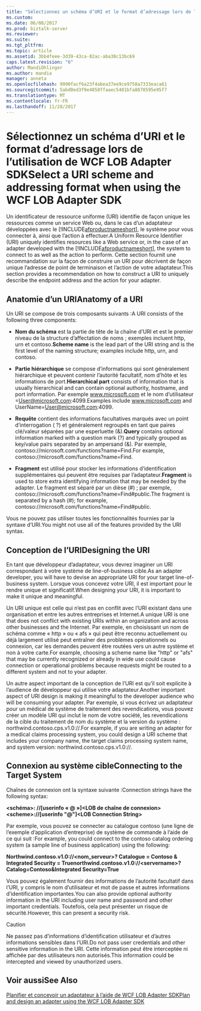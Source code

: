```yaml
---
title: "Sélectionnez un schéma d’URI et le format d’adressage lors de l’utilisation de WCF LOB Adapter SDK | Documents Microsoft"
ms.custom: 
ms.date: 06/08/2017
ms.prod: biztalk-server
ms.reviewer: 
ms.suite: 
ms.tgt_pltfrm: 
ms.topic: article
ms.assetid: 3bb4feee-3d39-43ca-82ac-aba38c13bc69
caps.latest.revision: "6"
author: MandiOhlinger
ms.author: mandia
manager: anneta
ms.openlocfilehash: 9990facf6a23f4abea37ee9ce9758a7333eaca61
ms.sourcegitcommit: 5abd0ed3f9e4858ffaaec5481bfa8878595e95f7
ms.translationtype: MT
ms.contentlocale: fr-FR
ms.lasthandoff: 11/28/2017
---
```

# <a name="select-a-uri-scheme-and-addressing-format-when-using-the-wcf-lob-adapter-sdk"></a><span data-ttu-id="f5c7d-102">Sélectionnez un schéma d’URI et le format d’adressage lors de l’utilisation de WCF LOB Adapter SDK</span><span class="sxs-lookup"><span data-stu-id="f5c7d-102">Select a URI scheme and addressing format when using the WCF LOB Adapter SDK</span></span>
<span data-ttu-id="f5c7d-103">Un identificateur de ressource uniforme (URI) identifie de façon unique les ressources comme un service Web ou, dans le cas d’un adaptateur développées avec le [!INCLUDE[afproductnameshort](../../includes/afproductnameshort-md.md)], le système pour vous connecter à, ainsi que l’action à effectuer.</span><span class="sxs-lookup"><span data-stu-id="f5c7d-103">A Uniform Resource Identifier (URI) uniquely identifies resources like a Web service or, in the case of an adapter developed with the [!INCLUDE[afproductnameshort](../../includes/afproductnameshort-md.md)], the system to connect to as well as the action to perform.</span></span> <span data-ttu-id="f5c7d-104">Cette section fournit une recommandation sur la façon de construire un URI pour décrivent de façon unique l’adresse de point de terminaison et l’action de votre adaptateur.</span><span class="sxs-lookup"><span data-stu-id="f5c7d-104">This section provides a recommendation on how to construct a URI to uniquely describe the endpoint address and the action for your adapter.</span></span>  
  
## <a name="anatomy-of-a-uri"></a><span data-ttu-id="f5c7d-105">Anatomie d’un URI</span><span class="sxs-lookup"><span data-stu-id="f5c7d-105">Anatomy of a URI</span></span>  
 <span data-ttu-id="f5c7d-106">Un URI se compose de trois composants suivants :</span><span class="sxs-lookup"><span data-stu-id="f5c7d-106">A URI consists of the following three components:</span></span>  
  
-   <span data-ttu-id="f5c7d-107">**Nom du schéma** est la partie de tête de la chaîne d’URI et est le premier niveau de la structure d’affectation de noms ; exemples incluent http, urn et contoso.</span><span class="sxs-lookup"><span data-stu-id="f5c7d-107">**Scheme name** is the lead part of the URI string and is the first level of the naming structure; examples include http, urn, and contoso.</span></span>  
  
-   <span data-ttu-id="f5c7d-108">**Partie hiérarchique** se compose d’informations qui sont généralement hiérarchique et peuvent contenir l’autorité facultatif, nom d’hôte et les informations de port.</span><span class="sxs-lookup"><span data-stu-id="f5c7d-108">**Hierarchical part** consists of information that is usually hierarchical and can contain optional authority, hostname, and port information.</span></span> <span data-ttu-id="f5c7d-109">Par exemple www.microsoft.com et le nom d’utilisateur =User@microsoft.com:4099.</span><span class="sxs-lookup"><span data-stu-id="f5c7d-109">Examples include www.microsoft.com and UserName=User@microsoft.com:4099.</span></span>  
  
-   <span data-ttu-id="f5c7d-110">**Requête** contient des informations facultatives marqués avec un point d’interrogation ( ?) et généralement regroupés en tant que paires clé/valeur séparées par une esperluette (&).</span><span class="sxs-lookup"><span data-stu-id="f5c7d-110">**Query** contains optional information marked with a question mark (?) and typically grouped as key/value pairs separated by an ampersand (&).</span></span> <span data-ttu-id="f5c7d-111">Par exemple, contoso://microsoft.com/functions?name=Find.</span><span class="sxs-lookup"><span data-stu-id="f5c7d-111">For example, contoso://microsoft.com/functions?name=Find.</span></span>  
  
-   <span data-ttu-id="f5c7d-112">**Fragment** est utilisé pour stocker les informations d’identification supplémentaires qui peuvent être requises par l’adaptateur.</span><span class="sxs-lookup"><span data-stu-id="f5c7d-112">**Fragment** is used to store extra identifying information that may be needed by the adapter.</span></span> <span data-ttu-id="f5c7d-113">Le fragment est séparé par un dièse (#) ; par exemple, contoso://microsoft.com/functions?name=Find#public.</span><span class="sxs-lookup"><span data-stu-id="f5c7d-113">The fragment is separated by a hash (#); for example, contoso://microsoft.com/functions?name=Find#public.</span></span>  
  
 <span data-ttu-id="f5c7d-114">Vous ne pouvez pas utiliser toutes les fonctionnalités fournies par la syntaxe d’URI.</span><span class="sxs-lookup"><span data-stu-id="f5c7d-114">You might not use all of the features provided by the URI syntax.</span></span>  
  
## <a name="designing-the-uri"></a><span data-ttu-id="f5c7d-115">Conception de l’URI</span><span class="sxs-lookup"><span data-stu-id="f5c7d-115">Designing the URI</span></span>  
 <span data-ttu-id="f5c7d-116">En tant que développeur d’adaptateur, vous devrez imaginer un URI correspondant à votre système de line-of-business cible.</span><span class="sxs-lookup"><span data-stu-id="f5c7d-116">As an adapter developer, you will have to devise an appropriate URI for your target line-of-business system.</span></span> <span data-ttu-id="f5c7d-117">Lorsque vous concevez votre URI, il est important pour le rendre unique et significatif.</span><span class="sxs-lookup"><span data-stu-id="f5c7d-117">When designing your URI, it is important to make it unique and meaningful.</span></span>  
  
 <span data-ttu-id="f5c7d-118">Un URI unique est celle qui n’est pas en conflit avec l’URI existant dans une organisation et entre les autres entreprises et Internet.</span><span class="sxs-lookup"><span data-stu-id="f5c7d-118">A unique URI is one that does not conflict with existing URIs within an organization and across other businesses and the Internet.</span></span> <span data-ttu-id="f5c7d-119">Par exemple, en choisissant un nom de schéma comme « http » ou « afs » qui peut être reconnu actuellement ou déjà largement utilisé peut entraîner des problèmes opérationnels ou connexion, car les demandes peuvent être routées vers un autre système et non à votre carte.</span><span class="sxs-lookup"><span data-stu-id="f5c7d-119">For example, choosing a scheme name like "http" or "afs" that may be currently recognized or already in wide use could cause connection or operational problems because requests might be routed to a different system and not to your adapter.</span></span>  
  
 <span data-ttu-id="f5c7d-120">Un autre aspect important de la conception de l’URI est qu’il soit explicite à l’audience de développeur qui utilise votre adaptateur.</span><span class="sxs-lookup"><span data-stu-id="f5c7d-120">Another important aspect of URI design is making it meaningful to the developer audience who will be consuming your adapter.</span></span> <span data-ttu-id="f5c7d-121">Par exemple, si vous écrivez un adaptateur pour un médical de système de traitement des revendications, vous pouvez créer un modèle URI qui inclut le nom de votre société, les revendications de la cible du traitement de nom du système et la version du système : northwind.contoso.cps.v1.0://.</span><span class="sxs-lookup"><span data-stu-id="f5c7d-121">For example, if you are writing an adapter for a medical claims processing system, you could design a URI scheme that includes your company name, the target claims processing system name, and system version: northwind.contoso.cps.v1.0://.</span></span>  
  
## <a name="connecting-to-the-target-system"></a><span data-ttu-id="f5c7d-122">Connexion au système cible</span><span class="sxs-lookup"><span data-stu-id="f5c7d-122">Connecting to the Target System</span></span>  
 <span data-ttu-id="f5c7d-123">Chaînes de connexion ont la syntaxe suivante :</span><span class="sxs-lookup"><span data-stu-id="f5c7d-123">Connection strings have the following syntax:</span></span>  
  
 <span data-ttu-id="f5c7d-124">**\<schéma\>: //[userinfo « @ »]\<LOB de chaîne de connexion\>**</span><span class="sxs-lookup"><span data-stu-id="f5c7d-124">**\<scheme\>://[userinfo "@"]\<LOB Connection String\>**</span></span>  
  
 <span data-ttu-id="f5c7d-125">Par exemple, vous pouvez se connecter au catalogue contoso (une ligne de l’exemple d’application d’entreprise) de système de commande à l’aide de ce qui suit :</span><span class="sxs-lookup"><span data-stu-id="f5c7d-125">For example, you could connect to the contoso catalog ordering system (a sample line of business application) using the following:</span></span>  
  
 <span data-ttu-id="f5c7d-126">**Northwind.contoso.v1.0://\<nom_serveur\>? Catalogue = Contoso & Integrated Security = True**</span><span class="sxs-lookup"><span data-stu-id="f5c7d-126">**northwind.contoso.v1.0://\<servername\>?Catalog=Contoso&Integrated Security=True**</span></span>  
  
 <span data-ttu-id="f5c7d-127">Vous pouvez également fournir des informations de l’autorité facultatif dans l’URI, y compris le nom d’utilisateur et mot de passe et autres informations d’identification importantes.</span><span class="sxs-lookup"><span data-stu-id="f5c7d-127">You can also provide optional authority information in the URI including user name and password and other important credentials.</span></span> <span data-ttu-id="f5c7d-128">Toutefois, cela peut présenter un risque de sécurité.</span><span class="sxs-lookup"><span data-stu-id="f5c7d-128">However, this can present a security risk.</span></span>  
  
> [!CAUTION]
>  <span data-ttu-id="f5c7d-129">Ne passez pas d’informations d’identification utilisateur et d’autres informations sensibles dans l’URI.</span><span class="sxs-lookup"><span data-stu-id="f5c7d-129">Do not pass user credentials and other sensitive information in the URI.</span></span> <span data-ttu-id="f5c7d-130">Cette information peut être interceptée ni affichée par des utilisateurs non autorisés.</span><span class="sxs-lookup"><span data-stu-id="f5c7d-130">This information could be intercepted and viewed by unauthorized users.</span></span>  
  
## <a name="see-also"></a><span data-ttu-id="f5c7d-131">Voir aussi</span><span class="sxs-lookup"><span data-stu-id="f5c7d-131">See Also</span></span>  
 [<span data-ttu-id="f5c7d-132">Planifier et concevoir un adaptateur à l’aide de WCF LOB Adapter SDK</span><span class="sxs-lookup"><span data-stu-id="f5c7d-132">Plan and design an adapter using the WCF LOB Adapter SDK</span></span>](../../adapters-and-accelerators/wcf-lob-adapter-sdk/plan-and-design-an-adapter-using-the-wcf-lob-adapter-sdk.md)